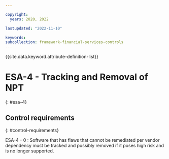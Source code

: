 ```yaml
---

copyright:
  years: 2020, 2022

lastupdated: "2022-11-10"

keywords: 
subcollection: framework-financial-services-controls
---
```


{{site.data.keyword.attribute-definition-list}}

               
# ESA-4 - Tracking and Removal of NPT
{: #esa-4}

## Control requirements
{: #control-requirements}

ESA-4 - 0
    : Software that has flaws that cannot be remediated per vendor dependency must be tracked and possibly removed if it poses high risk and is no longer supported.





